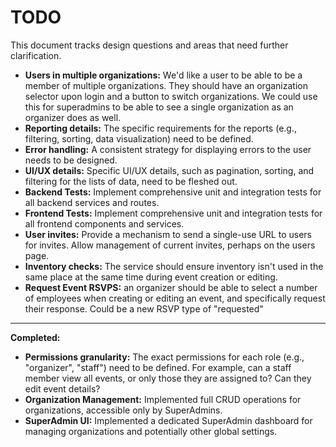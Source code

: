# TODO

This document tracks design questions and areas that need further clarification.

- **Users in multiple organizations:** We'd like a user to be able to be a member of multiple organizations.  They should have an organization selector upon login and a button to switch organizations.  We could use this for superadmins to be able to see a single organization as an organizer does as well. 
- **Reporting details:** The specific requirements for the reports (e.g., filtering, sorting, data visualization) need to be defined.
- **Error handling:** A consistent strategy for displaying errors to the user needs to be designed.
- **UI/UX details:** Specific UI/UX details, such as pagination, sorting, and filtering for the lists of data, need to be fleshed out.
- **Backend Tests:** Implement comprehensive unit and integration tests for all backend services and routes.
- **Frontend Tests:** Implement comprehensive unit and integration tests for all frontend components and services.
- **User invites:** Provide a mechanism to send a single-use URL to users for invites.  Allow management of current invites, perhaps on the users page.
- **Inventory checks:** The service should ensure inventory isn't used in the same place at the same time during event creation or editing.
- **Request Event RSVPS:** an organizer should be able to select a number of employees when creating or editing an event, and specifically request their response.  Could be a new RSVP type of "requested" 
---

  **Completed:**

- **Permissions granularity:** The exact permissions for each role (e.g., "organizer", "staff") need to be defined. For example, can a staff member view all events, or only those they are assigned to? Can they edit event details?
- **Organization Management:** Implemented full CRUD operations for organizations, accessible only by SuperAdmins.
- **SuperAdmin UI:** Implemented a dedicated SuperAdmin dashboard for managing organizations and potentially other global settings.
